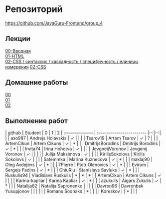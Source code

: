 # Репозиторий
https://github.com/JavaGuru-Frontend/group_4

## Лекции
[00-Вводная](https://github.com/JavaGuru-Frontend/group_4/blob/main/Lectures/00/00-Intro.pdf)  
[01-HTML](https://github.com/JavaGuru-Frontend/group_4/blob/main/Lectures/01-HTML/1-HTML.pdf)   
[02-CSS / синтаксис / каскадность / специфичность / единицы измерения](https://github.com/JavaGuru-Frontend/group_4/blob/main/Lectures/01-CSS/1-CSS.pdf) 
[02-CSS](https://github.com/JavaGuru-Frontend/group_4/blob/main/Lectures/01-CSS/1-CSS.pdf) 

## Домашние работы 
[00](https://github.com/JavaGuru-Frontend/group_4/blob/main/Homeworks/%F0%9F%8E%92HOMEWORKS/00/homework.md)  
[01](https://github.com/JavaGuru-Frontend/group_4/blob/main/Homeworks/%F0%9F%8E%92HOMEWORKS/01/Homework.md)  
[02](https://github.com/JavaGuru-Frontend/group_4/blob/main/Homeworks/%F0%9F%8E%92HOMEWORKS/02/Homework.md) 


## Выполнение работ
| github            | Student                       | 0 | 1 | 2 |
:--------------     | :------------------------     |:-:|:-:| |
| axo987            | Andrejs	    Holavskis       | ✓ |   |  |
| Tsarov19          | Artem         Tsarov          | ✓ | ? |  |
| ArtemCikun        | Artem         Cikuns          | ✓ | * |  |
| DmitrijsBorodins  | Dmitrijs      Borodins        | ✓ | * |  |
| Irvita74          | Irina	        Hohotva         | ✓ |   |  |
| JevgneijVoronov   | Jevgenij	    Voronov         | ✓ |   |  |
|                   | Julija	    Maksimova       | ✓ |   |  |
| KirillsSokolovs   | Kirills	    Sokolovs        | ✓ |   |  |
| Satemmka          | Marina	    Kuznecova       | ✓ | * |  |
| maklaj90          | Oleg          Avdejevs        | ✓ | * |  |
| 7Pierre           | Pjotr         Olenovics       | ✓ | * |  |
| Evirum            | Sergejs	    Fadins          | ✓ | * |  |
| ChiuRiu           | Stanislavs	Savluks         | ✓ | * |  |
| Ruskulis94        | Vladislavs	Ruskulis        | * | * | * |
| ArtemCikun        | Artem         Cikuns          | ✓ |   |   |
| Karina-kapliar    | Karina        Kapliar         | ✓ | * |   |
| azukulis           | Aigars	    Zukulis         | ✓ | * |   |
| Natalija82        | Natalija	    Sapronenko      |   |   |   |
| Davron96          | Davronbek	    Yusupjonov      |   |   |   |
|                   | Romans 	    Šodnaks         | * |   |   |
| Koreskov          |                               | * |   |   |